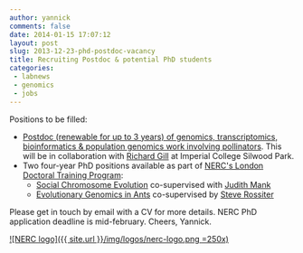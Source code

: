```yaml
---
author: yannick
comments: false
date: 2014-01-15 17:07:12
layout: post
slug: 2013-12-23-phd-postdoc-vacancy
title: Recruiting Postdoc & potential PhD students
categories: 
 - labnews
 - genomics
 - jobs
---
```

Positions to be filled: 
 
 * [Postdoc (renewable for up to 3 years) of genomics, transcriptomics, bioinformatics & population genomics work involving pollinators](2014-10-31-recruiting-population-genomicist). This will be in collaboration with [Richard Gill](http://www3.imperial.ac.uk/people/r.gill) at Imperial College Silwood Park.
 * Two four-year PhD positions available as part of [NERC's London Doctoral Training Program](http://www.sbcs.qmul.ac.uk/prospectivestudents/research/nercdtpstudentships/118400.html):
   * [Social Chromosome Evolution](http://london-nerc-dtp.org/2013/11/27/social-chromosome-evolution/) co-supervised with [Judith Mank](http://www.ucl.ac.uk/mank-group/people.htm)
   * [Evolutionary Genomics in Ants](http://london-nerc-dtp.org/2013/11/27/evolutionary-genomics-in-ants/) co-supervised by [Steve Rossiter](http://www.sbcs.qmul.ac.uk/staff/stephenrossiter.html)


Please get in touch by email with a CV for more details. NERC PhD application deadline is mid-february. Cheers, Yannick.

[![NERC logo]({{ site.url }}/img/logos/nerc-logo.png =250x)](http://www.sbcs.qmul.ac.uk/prospectivestudents/research/nercdtpstudentships/118400.html)